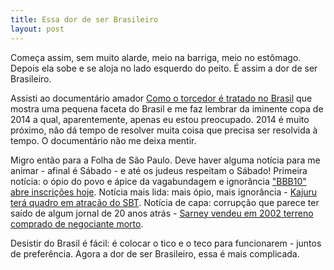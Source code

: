 ```yaml
---
title: Essa dor de ser Brasileiro
layout: post
---
```

Começa assim, sem muito alarde, meio na barriga, meio no estômago. Depois ela sobe e se aloja no lado esquerdo do peito. É assim a dor de ser 
Brasileiro.

Assisti ao documentário amador [Como o torcedor é tratado no Brasil](http://videolog.uol.com.br/video.php?id=464641) que mostra uma pequena faceta do 
Brasil e me faz lembrar da iminente copa de 2014 a qual, aparentemente, apenas eu estou preocupado. 2014 é muito próximo, não dá tempo de resolver 
muita coisa que precisa ser resolvida à tempo. O documentário não me deixa mentir.

Migro então para a Folha de São Paulo. Deve haver alguma notícia para me animar - afinal é Sábado - e até os judeus respeitam o Sábado! Primeira 
notícia: o ópio do povo e ápice da vagabundagem e ignorância ["BBB10" abre inscrições 
hoje](http://www1.folha.uol.com.br/folha/colunas/zapping/ult3954u603468.shtml). Notícia mais lida: mais ópio, mais ignorância - [Kajuru terá quadro 
em atração do SBT](http://www1.folha.uol.com.br/folha/colunas/zapping/ult3954u603468.shtml). Notícia de capa: corrupção que parece ter saído de algum 
jornal de 20 anos atrás - [Sarney vendeu em 2002 terreno comprado de negociante morto](http://www1.folha.uol.com.br/folha/brasil/ult96u603517.shtml).

Desistir do Brasil é fácil: é colocar o tico e o teco para funcionarem - juntos de preferência. Agora a dor de ser Brasileiro, essa é mais 
complicada.
